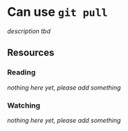 # Can use `git pull`

_description tbd_

## Resources

### Reading

_nothing here yet, please add something_

### Watching

_nothing here yet, please add something_
